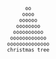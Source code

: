           oo
         oooo
        oooooo
       oooooooo
      oooooooooo
     oooooooooooo
    oooooooooooooo
    christmas tree
